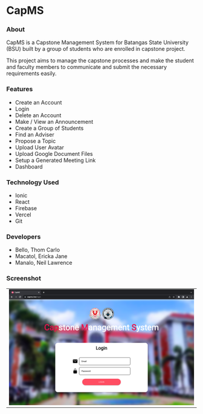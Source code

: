 # CapMS

### About

CapMS is a Capstone Management System for Batangas State University (BSU) built by a group of students who are enrolled in capstone project.

This project aims to manage the capstone processes and make the student and faculty members to communicate and submit the necessary requirements easily.

### Features
- Create an Account
- Login
- Delete an Account
- Make / View an Announcement
- Create a Group of Students
- Find an Adviser
- Propose a Topic
- Upload User Avatar
- Upload Google Document Files
- Setup a Generated Meeting Link
- Dashboard

### Technology Used
- Ionic
- React
- Firebase
- Vercel
- Git

### Developers
- Bello, Thom Carlo
- Macatol, Ericka Jane
- Manalo, Neil Lawrence

### Screenshot
<table>
    <tr>
        <td><img src="https://github.com/TcBello/CapMS/blob/master/screenshots/Screenshot1.png"></td>
    </tr>
</table>